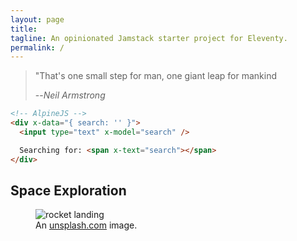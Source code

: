 ```yaml
---
layout: page
title:
tagline: An opinionated Jamstack starter project for Eleventy.
permalink: /
---
```


> "That's one small step for man, one giant leap for mankind
>
> --<cite>Neil Armstrong</cite>

```html
<!-- AlpineJS -->
<div x-data="{ search: '' }">
  <input type="text" x-model="search" />

  Searching for: <span x-text="search"></span>
</div>
```

## Space Exploration

<figure>
  <img
    src="/assets/images/spacex/spacex-YSvUYqf9Mjk-unsplash.jpg"
    alt="rocket landing"
  />
  <figcaption>
    An
    <a href="https://unsplash.com/photos/MEW1f-yu2KI" target="_blank">unsplash.com</a> image.
  </figcaption>
</figure>
